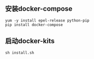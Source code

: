## 安装docker-compose
    yum -y install epel-release python-pip
    pip install docker-compose
    
## 启动docker-kits
    sh install.sh
